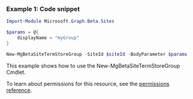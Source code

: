 ### Example 1: Code snippet

```powershellImport-Module Microsoft.Graph.Beta.Sites

$params = @{
	displayName = "myGroup"
}

New-MgBetaSiteTermStoreGroup -SiteId $siteId -BodyParameter $params
```
This example shows how to use the New-MgBetaSiteTermStoreGroup Cmdlet.
To learn about permissions for this resource, see the [permissions reference](/graph/permissions-reference).

